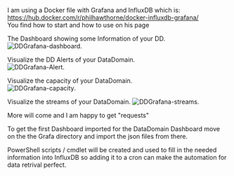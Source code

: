 I am using a Docker file with Grafana and InfluxDB which is:  
https://hub.docker.com/r/philhawthorne/docker-influxdb-grafana/  
You find how to start and how to use on his page

The Dashboard showing some Information of your DD. 
![DDGrafana-dashboard](https://user-images.githubusercontent.com/17120076/116391028-f5210800-a81e-11eb-923c-2f649867e92e.gif). 

Visualize the DD Alerts of your DataDomain.   
![DDGrafana-Alert](https://user-images.githubusercontent.com/17120076/116391246-32859580-a81f-11eb-8d0f-ca799d2c55ca.gif). 

Visualize the capacity of your DataDomain.  
![DDGrafana-capacity](https://user-images.githubusercontent.com/17120076/116391358-5943cc00-a81f-11eb-8bc3-5bd4878a1625.gif). 

Visualize the streams of your DataDomain.
![DDGrafana-streams](https://user-images.githubusercontent.com/17120076/116391883-01f22b80-a820-11eb-95f5-e02b007dd085.gif). 

More will come and I am happy to get "requests"

To get the first Dashboard imported for the DataDomain Dashboard move on the the Grafa directory and import the json files from there. 

PowerShell scripts / cmdlet will be created and used to fill in the needed information into InfluxDB so adding it to a cron can make the automation for data retrival perfect.  


